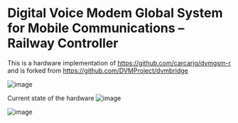 # Digital Voice Modem Global System for Mobile Communications – Railway Controller

This is a hardware implementation of https://github.com/carcarjg/dvmgsm-r and is forked from https://github.com/DVMProject/dvmbridge

![image](https://github.com/user-attachments/assets/ac59c0a6-b41f-4f2e-bca2-e9a37e4762ee)

Current state of the hardware
![image](https://github.com/user-attachments/assets/67b218a0-e9f0-4c4a-88ad-ef0921d2e719)

![image](https://github.com/user-attachments/assets/f8ff6ae2-8085-4ac4-873d-9ef3c4701db8)

